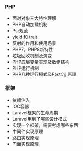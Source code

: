 ### PHP
* 面对对象三大特性理解
* PHP自动加载机制
* Psr规范
* yield 和 trait
* 反射的作用和使用场景
* PHP7，PHP8新特性
* 垃圾回收机制及演变
* PHP底层变量实现及数组结构
* PHP运行机制
* PHP几种运行模式及FastCgi原理

### 框架

* 依赖注入
* IOC容器
* Laravel框架的生命周期
* Laravel用到了哪些设计模式
* 实现一个框架，需要考虑哪些东西
* 中间件实现原理
* 路由实现原理
* 门面实现原理